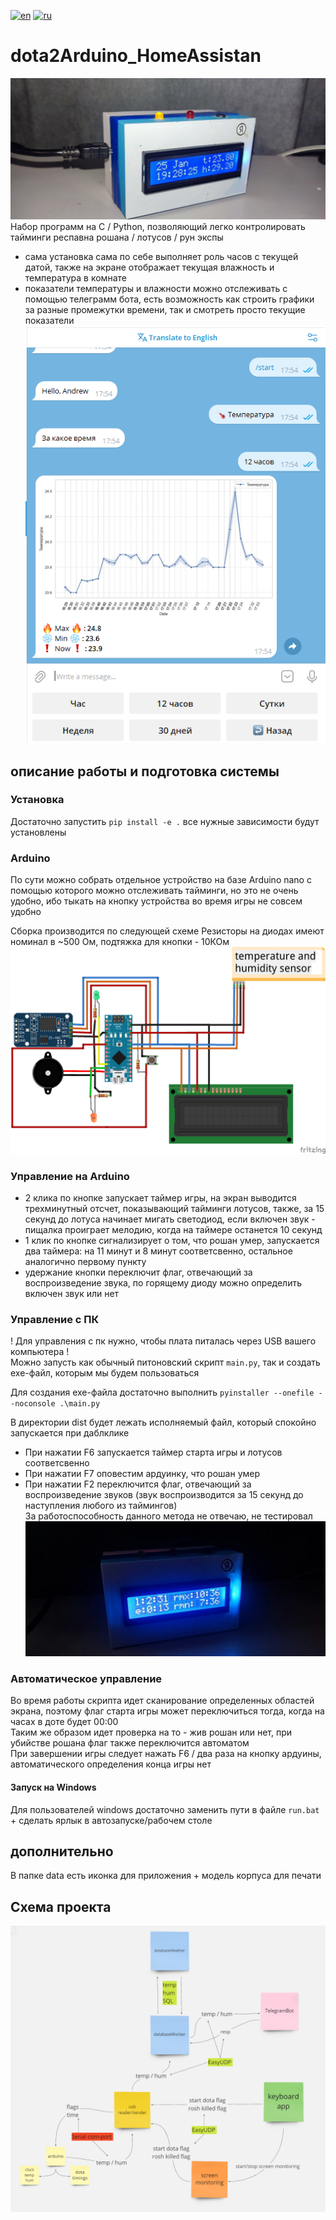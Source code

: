 
[![en](https://img.shields.io/badge/lang-en-red.svg)](README.md)
[![ru](https://img.shields.io/badge/lang-ru-blue.svg)](README.ru.md)

# dota2Arduino_HomeAssistan
![alt text](data/my.jpg)\
Набор программ на C / Python, позволяющий легко контролировать тайминги респавна рошана / лотусов / рун экспы
+ сама установка сама по себе выполняет роль часов с текущей датой, также на экране отображает текущая влажность и температура в комнате
+ показатели температуры и влажности можно отслеживать с помощью телеграмм бота, есть возможность как строить графики за разные промежутки времени, так и смотреть просто текущие показатели
![alt text](data/tg_example.png)
## описание работы и подготовка системы
### Установка
Достаточно запустить `pip install -e .` все нужные зависимости будут установлены
### Arduino
По сути можно собрать отдельное устройство на базе Arduino nano с помощью которого можно отслеживать тайминги, но это не очень удобно, ибо тыкать на кнопку устройства во время игры не совсем удобно

Сборка производится по следующей схеме
Резисторы на диодах имеют номинал в ~500 Ом, подтяжка для кнопки - 10КОм
![alt text](data/scheme.png)

### Управление на Arduino
- 2 клика по кнопке запускает таймер игры, на экран выводится трехминутный отсчет, показывающий тайминги лотусов, также, за 15 секунд до лотуса начинает мигать светодиод, если включен звук - пищалка проиграет мелодию, когда на таймере останется 10 секунд
- 1 клик по кнопке сигнализирует о том, что рошан умер, запускается два таймера: на 11 минут и 8 минут соответсвенно, остальное аналогично первому пункту 
- удержание кнопки переключит флаг, отвечающий за воспроизведение звука, по горящему диоду можно определить включен звук или нет

### Управление с ПК 
! Для управления с пк нужно, чтобы плата питалась через USB вашего компьютера !\
Можно запусть как обычный питоновский скрипт `main.py`, так и создать exe-файл, которым мы будем пользоваться

Для создания exe-файла достаточно выполнить `pyinstaller --onefile --noconsole .\main.py`

В директории dist будет лежать исполняемый файл, который спокойно запускается при даблклике 

- При нажатии F6 запускается таймер старта игры и лотусов соответсвенно
- При нажатии F7 оповестим ардуинку, что рошан умер
- При нажатии F2 переключится флаг, отвечающий за воспроизведение звуков (звук воспроизводится за 15 секунд до наступления любого из таймингов)\
За работоспособность данного метода не отвечаю, не тестировал \
![alt text](data/rosh_example.jpg)

### Автоматическое управление 
Во время работы скрипта идет сканирование определенных областей экрана, поэтому флаг старта игры может переключиться тогда, когда на часах в доте будет 00:00\
Таким же образом идет проверка на то - жив рошан или нет, при убийстве рошана флаг также переключится автоматом \
При завершении игры следует нажать F6 / два раза на кнопку ардуины, автоматического определения конца игры нет 

#### Запуск на Windows
Для пользователей windows достаточно заменить пути в файле `run.bat` + сделать ярлык в автозапуске/рабочем столе 

## дополнительно
В папке data есть иконка для приложения + модель корпуса для печати 

## Схема проекта
![](data/project_scheme.png)